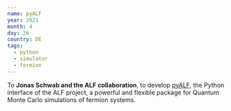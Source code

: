 ```yaml
---
name: pyALF
year: 2021
month: 4
day: 26
country: DE
tags:
  - python
  - simulator
  - fermion
---
```

 To **Jonas Schwab and the ALF collaboration**, to develop [pyALF](https://git.physik.uni-wuerzburg.de/ALF/pyALF), the Python interface of the ALF project, a powerful and flexible package for Quantum Monte Carlo simulations of fermion systems.
